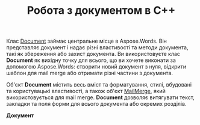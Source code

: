 ﻿---
title: Робота з документом в C++
second_title: Aspose.Words для C++
articleTitle: Робота з документом
linktitle: Робота з документом
type: docs
description: "Клас `Document` надає різні властивості та методи документа, використовуючи C++. Ви використовуєте клас `Document` Як вихідну точку для всього, що ви хочете виконати за допомогою Aspose.Words для C++. Об'єкт `Document` може бути збережений у файл або потік, а також відправлений в браузер."
weight: 40
url: /uk/cpp/working-with-document/
timestamp: 2024-01-30-16-22-34
---

Клас [Document](https://reference.aspose.com/words/cpp/aspose.words/document/) займає центральне місце в Aspose.Words. Він представляє документ і надає різні властивості та методи документа, такі як збереження або захист документа. Ви використовуєте клас **Document** як вихідну точку для всього, що ви хочете виконати за допомогою Aspose.Words: створити новий документ з нуля, відкрити шаблон для mail merge або отримати різні частини з документа.

Об'єкт **Document** містить весь вміст та форматування, стилі, вбудовані та користувацькі властивості, а також об'єкт [MailMerge](https://reference.aspose.com/words/cpp/aspose.words.mailmerging/mailmerge/), який використовується для mail merge. **Document** дозволяє витягувати текст, закладки та поля форми для всього документа або окремих розділів.

**Документ**
